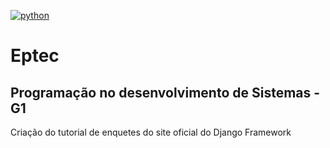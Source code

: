 [![python](https://img.shields.io/badge/Python-3.9-3776AB.svg?style=flat&logo=python&logoColor=white)](https://www.python.org)

# Eptec

## Programação no desenvolvimento de Sistemas - G1
Criação do tutorial de enquetes do site oficial do Django Framework
